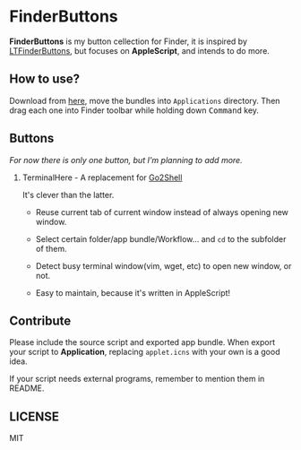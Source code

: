 # FinderButtons

**FinderButtons** is my button cellection for Finder, it is inspired by [LTFinderButtons](https://github.com/lexrus/LTFinderButtons), but focuses on **AppleScript**, and intends to do more.

## How to use?

Download from [here](https://github.com/ashfinal/FinderButtons/releases), move the bundles into `Applications` directory. Then drag each one into Finder toolbar while holding down <kbd>Command</kbd> key.

## Buttons

*For now there is only one button, but I'm planning to add more.*

1. TerminalHere - A replacement for [Go2Shell](https://itunes.apple.com/cn/app/go2shell/id445770608?mt=12)

   It's clever than the latter.

   - Reuse current tab of current window instead of always opening new window.

   - Select certain folder/app bundle/Workflow… and `cd` to the subfolder of them.

   - Detect busy terminal window(vim, wget, etc) to open new window, or not.

   - Easy to maintain, because it's written in AppleScript!

## Contribute

Please include the source script and exported app bundle. When export your script to **Application**, replacing `applet.icns` with your own is a good idea.

If your script needs external programs, remember to mention them in README.

## LICENSE

MIT
